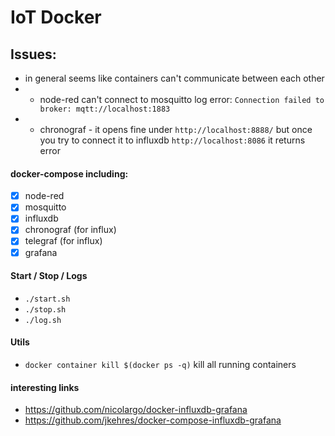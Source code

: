 # IoT Docker

## Issues:

- in general seems like containers can't communicate between each other
- - node-red can't connect to mosquitto log error: `Connection failed to broker: mqtt://localhost:1883`
- - chronograf - it opens fine under `http://localhost:8888/` but once you try to connect it to influxdb `http://localhost:8086` it returns error

#### docker-compose including:

- [x] node-red
- [x] mosquitto
- [x] influxdb
- [x] chronograf (for influx)
- [x] telegraf (for influx)
- [x] grafana

#### Start / Stop / Logs

- `./start.sh`
- `./stop.sh`
- `./log.sh`

#### Utils

- `docker container kill $(docker ps -q)` kill all running containers

#### interesting links

- https://github.com/nicolargo/docker-influxdb-grafana
- https://github.com/jkehres/docker-compose-influxdb-grafana
